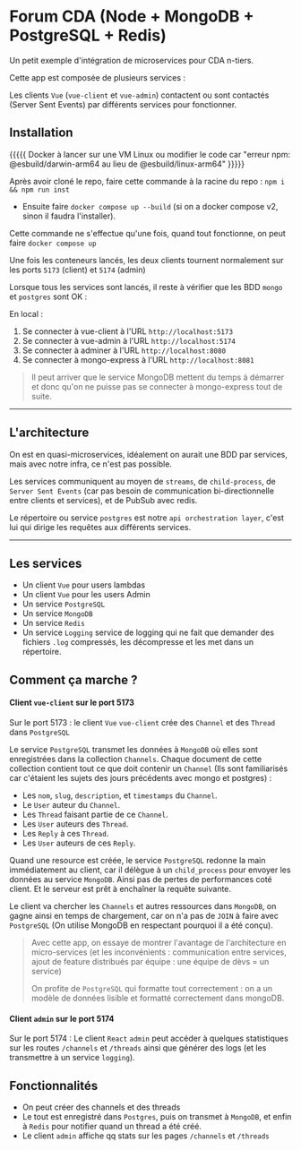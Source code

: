 # Forum CDA (Node + MongoDB + PostgreSQL + Redis)

Un petit exemple d'intégration de microservices pour CDA n-tiers.

Cette app est composée de plusieurs services :

Les clients `Vue` (`vue-client` et `vue-admin`) contactent ou sont contactés (Server Sent Events) par différents services pour fonctionner.

## Installation

{{{{{ Docker à lancer sur une VM Linux ou modifier le code car "erreur npm: @esbuild/darwin-arm64 au lieu de @esbuild/linux-arm64" }}}}}

Après avoir cloné le repo, faire cette commande à la racine du repo : `npm i && npm run inst`

-   Ensuite faire `docker compose up --build` (si on a docker compose v2, sinon il faudra l'installer).

Cette commande ne s'effectue qu'une fois, quand tout fonctionne, on peut faire `docker compose up`

Une fois les conteneurs lancés, les deux clients tournent normalement sur les ports `5173` (client) et `5174` (admin)

Lorsque tous les services sont lancés, il reste à vérifier que les BDD `mongo` et `postgres` sont OK :

En local :

1. Se connecter à vue-client à l'URL `http://localhost:5173`
2. Se connecter à vue-admin à l'URL `http://localhost:5174`
3. Se connecter à adminer à l'URL `http://localhost:8080`
4. Se connecter à mongo-express à l'URL `http://localhost:8081`

> Il peut arriver que le service MongoDB mettent du temps à démarrer et donc qu'on ne puisse pas se connecter à mongo-express tout de suite.

---

## L'architecture

On est en quasi-microservices, idéalement on aurait une BDD par services, mais avec notre infra, ce n'est pas possible.

Les services communiquent au moyen de `streams`, de `child-process`, de `Server Sent Events` (car pas besoin de communication bi-directionnelle entre clients et services), et de PubSub avec redis.

Le répertoire ou service `postgres` est notre `api orchestration layer`, c'est lui qui dirige les requêtes aux différents services.

---

## Les services

-   Un client `Vue` pour users lambdas
-   Un client `Vue` pour les users Admin
-   Un service `PostgreSQL`
-   Un service `MongoDB`
-   Un service `Redis`
-   Un service `Logging` service de logging qui ne fait que demander des fichiers `.log` compressés, les décompresse et
    les met dans un répertoire.

## Comment ça marche ?

#### Client `vue-client` sur le port 5173

Sur le port 5173 : le client `Vue` `vue-client` crée des `Channel` et des `Thread` dans `PostgreSQL`

Le service `PostgreSQL` transmet les données à `MongoDB` où elles sont enregistrées dans la collection `Channels`.
Chaque document de cette collection contient tout ce que doit contenir un `Channel` (Ils sont familiarisés car c'étaient les sujets des jours précédents avec mongo et postgres) :

-   Les `nom`, `slug`, `description`, et `timestamps` du `Channel`.
-   Le `User` auteur du `Channel`.
-   Les `Thread` faisant partie de ce `Channel`.
-   Les `User` auteurs des `Thread`.
-   Les `Reply` à ces `Thread`.
-   Les `User` auteurs de ces `Reply`.

Quand une resource est créée, le service `PostgreSQL` redonne la main immédiatement au client, car il délègue à
un `child_process` pour envoyer les données au service `MongoDB`. Ainsi pas de pertes de performances coté client. Et le serveur est prêt à enchaîner la requête suivante.

Le client va chercher les `Channels` et autres ressources dans `MongoDB`, on gagne ainsi en temps de chargement, car on
n'a pas de `JOIN` à faire avec `PostgreSQL` (On utilise MongoDB en respectant pourquoi il a été conçu).

> Avec cette app, on essaye de montrer l'avantage de l'architecture en micro-services (et les inconvénients : communication entre services, ajout de feature distribués par équipe : une équipe de dèvs = un service)
>
> On profite de `PostgreSQL` qui formatte tout correctement : on a un modèle de données lisible et formatté
> correctement dans mongoDB.

#### Client `admin` sur le port 5174

Sur le port 5174 : Le client `React` `admin` peut accéder à quelques statistiques sur les routes `/channels`
et `/threads` ainsi que générer des logs (et les transmettre à un service `logging`).

## Fonctionnalités

-   On peut créer des channels et des threads
-   Le tout est enregistré dans `Postgres`, puis on transmet à `MongoDB`, et enfin à `Redis` pour notifier quand un thread
    a été créé.
-   Le client `admin` affiche qq stats sur les pages `/channels` et `/threads`
